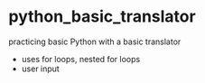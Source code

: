# python_basic_translator
practicing basic Python with a basic translator

* uses for loops, nested for loops
* user input